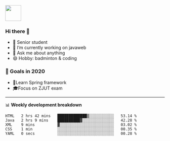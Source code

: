 <img src="https://github.com/egoist/egoist/raw/master/balloon.gif" width="50">

### Hi there 🐏

- 🌱 Senior student
- 🔭 I’m currently working on javaweb
- 💬 Ask me about anything
- 😄 Hobby: badminton & coding

### 🚀 Goals in 2020
+ 🍃Learn Spring framework
+ 🎓Focus on ZJUT exam
-------

📊 **Weekly development breakdown**
<!--START_SECTION:waka-->
```text
HTML   2 hrs 42 mins   █████████████▒░░░░░░░░░░░   53.14 % 
Java   2 hrs 9 mins    ██████████▓░░░░░░░░░░░░░░   42.28 % 
XML    9 mins          ▓░░░░░░░░░░░░░░░░░░░░░░░░   03.02 % 
CSS    1 min           ░░░░░░░░░░░░░░░░░░░░░░░░░   00.35 % 
YAML   0 secs          ░░░░░░░░░░░░░░░░░░░░░░░░░   00.28 % 
```
<!--END_SECTION:waka-->
